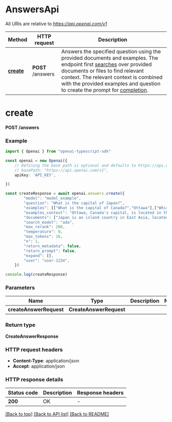 # AnswersApi

All URIs are relative to *https://api.openai.com/v1*

Method | HTTP request | Description
------------- | ------------- | -------------
[**create**](AnswersApi.md#create) | **POST** /answers | Answers the specified question using the provided documents and examples.  The endpoint first [searches](/docs/api-reference/searches) over provided documents or files to find relevant context. The relevant context is combined with the provided examples and question to create the prompt for [completion](/docs/api-reference/completions). 


# **create**

#### **POST** /answers


### Example


```typescript
import { Openai } from "openai-typescript-sdk"

const openai = new Openai({
    // Defining the base path is optional and defaults to https://api.openai.com/v1
    // basePath: "https://api.openai.com/v1",
    apiKey: 'API_KEY',

})

const createResponse = await openai.answers.create({
        "model": "model_example",
        "question": "What is the capital of Japan?",
        "examples": [["What is the capital of Canada?","Ottawa"],["Which province is Ottawa in?","Ontario"]],
        "examples_context": "Ottawa, Canada's capital, is located in the east of southern Ontario, near the city of Montréal and the U.S. border.",
        "documents": ["Japan is an island country in East Asia, located in the northwest Pacific Ocean.","Tokyo is the capital and most populous prefecture of Japan."],
        "search_model": "ada",
        "max_rerank": 200,
        "temperature": 0,
        "max_tokens": 16,
        "n": 1,
        "return_metadata": false,
        "return_prompt": false,
        "expand": [],
        "user": "user-1234",
    })

console.log(createResponse)

```


### Parameters

Name | Type | Description  | Notes
------------- | ------------- | ------------- | -------------
 **createAnswerRequest** | **CreateAnswerRequest**|  |


### Return type

**CreateAnswerResponse**

### HTTP request headers

 - **Content-Type**: application/json
 - **Accept**: application/json


### HTTP response details
| Status code | Description | Response headers |
|-------------|-------------|------------------|
**200** | OK |  -  |

[[Back to top]](#) [[Back to API list]](../README.md#documentation-for-api-endpoints) [[Back to README]](../README.md)


